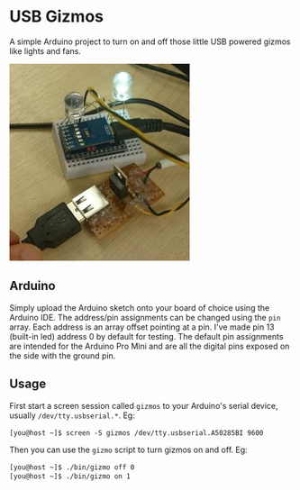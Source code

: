 # USB Gizmos

A simple Arduino project to turn on and off those little USB powered gizmos like lights and fans.

![photo](https://github.com/mduk/gizmos/raw/master/doc/gizmo.jpg)

## Arduino

Simply upload the Arduino sketch onto your board of choice using the Arduino IDE.
The address/pin assignments can be changed using the `pin` array. Each address is an array offset pointing at a pin. I've made pin 13 (built-in led) address 0 by default for testing.
The default pin assignments are intended for the Arduino Pro Mini and are all the digital pins exposed on the side with the ground pin.

## Usage

First start a screen session called `gizmos` to your Arduino's serial device, usually `/dev/tty.usbserial.*`. Eg:

```
[you@host ~]$ screen -S gizmos /dev/tty.usbserial.A50285BI 9600
```

Then you can use the `gizmo` script to turn gizmos on and off. Eg:

```
[you@host ~]$ ./bin/gizmo off 0
[you@host ~]$ ./bin/gizmo on 1
```

